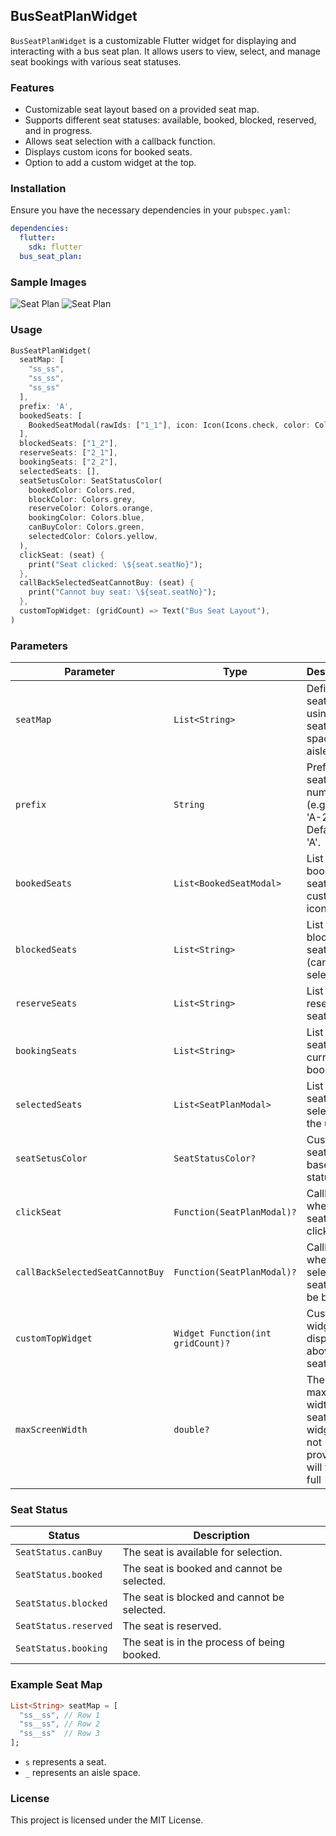 ## BusSeatPlanWidget

`BusSeatPlanWidget` is a customizable Flutter widget for displaying and interacting with a bus seat plan. It allows users to view, select, and manage seat bookings with various seat statuses.

### Features
- Customizable seat layout based on a provided seat map.
- Supports different seat statuses: available, booked, blocked, reserved, and in progress.
- Allows seat selection with a callback function.
- Displays custom icons for booked seats.
- Option to add a custom widget at the top.

### Installation
Ensure you have the necessary dependencies in your `pubspec.yaml`:
```yaml
dependencies:
  flutter:
    sdk: flutter
  bus_seat_plan:
```


### Sample Images
![Seat Plan](https://github.com/htut-git/flutter-bus-seat-plan/blob/main/assets/images/seat_plan2_1.png?raw=true)
![Seat Plan](https://github.com/htut-git/flutter-bus-seat-plan/blob/main/assets/images/seat_plan2_2.png?raw=true)

### Usage
```dart
BusSeatPlanWidget(
  seatMap: [
    "ss_ss", 
    "ss_ss", 
    "ss_ss"
  ],
  prefix: 'A',
  bookedSeats: [
    BookedSeatModal(rawIds: ["1_1"], icon: Icon(Icons.check, color: Colors.white)),
  ],
  blockedSeats: ["1_2"],
  reserveSeats: ["2_1"],
  bookingSeats: ["2_2"],
  selectedSeats: [],
  seatSetusColor: SeatStatusColor(
    bookedColor: Colors.red,
    blockColor: Colors.grey,
    reserveColor: Colors.orange,
    bookingColor: Colors.blue,
    canBuyColor: Colors.green,
    selectedColor: Colors.yellow,
  ),
  clickSeat: (seat) {
    print("Seat clicked: \${seat.seatNo}");
  },
  callBackSelectedSeatCannotBuy: (seat) {
    print("Cannot buy seat: \${seat.seatNo}");
  },
  customTopWidget: (gridCount) => Text("Bus Seat Layout"),
)
```

### Parameters
| Parameter | Type | Description |
|-----------|------|-------------|
| `seatMap` | `List<String>` | Defines the seat layout using `s` for seats and spaces for aisles. |
| `prefix` | `String` | Prefix for seat numbering (e.g., 'A' or 'A-2'). Default is 'A'. |
| `bookedSeats` | `List<BookedSeatModal>` | List of booked seats with custom icons. |
| `blockedSeats` | `List<String>` | List of blocked seats (cannot be selected). |
| `reserveSeats` | `List<String>` | List of reserved seats. |
| `bookingSeats` | `List<String>` | List of seats currently in booking. |
| `selectedSeats` | `List<SeatPlanModal>` | List of seats selected by the user. |
| `seatSetusColor` | `SeatStatusColor?` | Custom seat colors based on status. |
| `clickSeat` | `Function(SeatPlanModal)?` | Callback when a seat is clicked. |
| `callBackSelectedSeatCannotBuy` | `Function(SeatPlanModal)?` | Callback when a selected seat cannot be bought. |
| `customTopWidget` | `Widget Function(int gridCount)?` | Custom widget displayed above the seat layout. |
| `maxScreenWidth` | `double?` | The maximum width of the seat plan widget. If not provided, it will take the full 


### Seat Status
| Status | Description |
|--------|-------------|
| `SeatStatus.canBuy` | The seat is available for selection. |
| `SeatStatus.booked` | The seat is booked and cannot be selected. |
| `SeatStatus.blocked` | The seat is blocked and cannot be selected. |
| `SeatStatus.reserved` | The seat is reserved. |
| `SeatStatus.booking` | The seat is in the process of being booked. |

### Example Seat Map
```dart
List<String> seatMap = [
  "ss__ss", // Row 1
  "ss__ss", // Row 2
  "ss__ss"  // Row 3
];
```
- `s` represents a seat.
- `_` represents an aisle space.

### License
This project is licensed under the MIT License.
